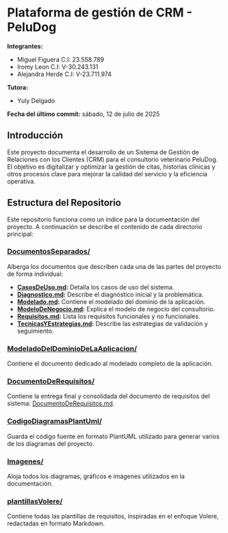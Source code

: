 # Plataforma de gestión de CRM - PeluDog

**Integrantes:**

- Miguel Figuera C.I: 23.558.789
- Iromy Leon C.I: V-30.243.131
- Alejandra Herde C.I: V-23.711.974

**Tutora:**

- Yuly Delgado

**Fecha del último commit:** sábado, 12 de julio de 2025

## Introducción

Este proyecto documenta el desarrollo de un Sistema de Gestión de Relaciones con los Clientes (CRM) para el consultorio veterinario PeluDog. El objetivo es digitalizar y optimizar la gestión de citas, historias clínicas y otros procesos clave para mejorar la calidad del servicio y la eficiencia operativa.

## Estructura del Repositorio

Este repositorio funciona como un índice para la documentación del proyecto. A continuación se describe el contenido de cada directorio principal:

### [DocumentosSeparados/](./DocumentosSeparados/)

Alberga los documentos que describen cada una de las partes del proyecto de forma individual:

- **[CasosDeUso.md](./DocumentosSeparados/CasosDeUso.md):** Detalla los casos de uso del sistema.
- **[Diagnostico.md](./DocumentosSeparados/Diagnostico.md):** Describe el diagnóstico inicial y la problemática.
- **[Modelado.md](./DocumentosSeparados/Modelado.md):** Contiene el modelado del dominio de la aplicación.
- **[ModeloDeNegocio.md](./DocumentosSeparados/ModeloDeNegocio.md):** Explica el modelo de negocio del consultorio.
- **[Requisitos.md](./DocumentosSeparados/Requisitos.md):** Lista los requisitos funcionales y no funcionales.
- **[TecnicasYEstrategias.md](./DocumentosSeparados/TecnicasYEstrategias.md):** Describe las estrategias de validación y seguimiento.

### [ModeladoDelDominioDeLaAplicacion/](./ModeladoDelDominioDeLaAplicacion/)

Contiene el documento dedicado al modelado completo de la aplicación.

### [DocumentoDeRequisitos/](./DocumentoDeRequisitos/)

Contiene la entrega final y consolidada del documento de requisitos del sistema: [DocumentoDeRequisitos.md](./DocumentoDeRequisitos/DocumentoDeRequisitos.md).

### [CodigoDiagramasPlantUml/](./CodigoDiagramasPlantUml/)

Guarda el código fuente en formato PlantUML utilizado para generar varios de los diagramas del proyecto.

### [Imagenes/](./Imagenes/)

Aloja todos los diagramas, gráficos e imágenes utilizados en la documentación.

### [plantillasVolere/](./plantillasVolere/)

Contiene todas las plantillas de requisitos, inspiradas en el enfoque Volere, redactadas en formato Markdown.
